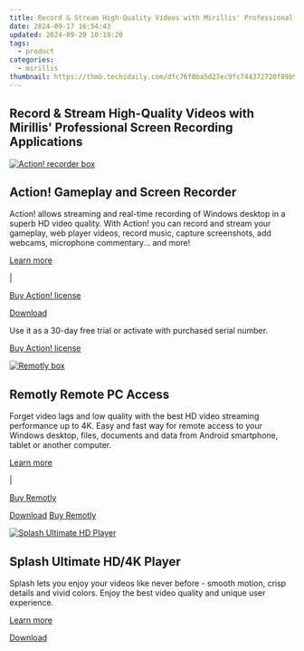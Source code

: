 ```yaml
---
title: Record & Stream High-Quality Videos with Mirillis' Professional Screen Recording Applications
date: 2024-09-17 16:54:43
updated: 2024-09-20 10:19:20
tags:
  - product
categories:
  - mirillis
thumbnail: https://thmb.techidaily.com/dfc76f0ba5d27ec9fc744372720f89b9cd207751d15fc2d7499285fee5808af2.jpg
---
```


## Record & Stream High-Quality Videos with Mirillis' Professional Screen Recording Applications

[![Action! recorder box](https://mirillis.com/res/old/media/images/download/box_03.png)](https://tools.techidaily.com/mirillis/products/) 

## **Action!** Gameplay and Screen Recorder

Action! allows streaming and real-time recording of Windows desktop in a superb HD video quality. With Action! you can record and stream your gameplay, web player videos, record music, capture screenshots, add webcams, microphone commentary... and more!

[Learn more](https://tools.techidaily.com/mirillis/products/) 

 |

[Buy Action! license](https://tools.techidaily.com/mirillis/products/)

[Download](https://tools.techidaily.com/mirillis/products/) 

Use it as a 30-day free trial or activate with purchased serial number.

[Buy Action! license](https://tools.techidaily.com/mirillis/products/) 

[![Remotly box](https://mirillis.com/res/old/media/images/download/box_06.png)](https://tools.techidaily.com/mirillis/products/) 

## **Remotly** Remote PC Access

Forget video lags and low quality with the best HD video streaming performance up to 4K. Easy and fast way for remote access to your Windows desktop, files, documents and data from Android smartphone, tablet or another computer.

[Learn more](https://tools.techidaily.com/mirillis/products/) 

 |

[Buy Remotly](https://remotly.com/plans)

[Download](https://remotly.com/download) [Buy Remotly](https://remotly.com/plans) 

[![Splash Ultimate HD Player](https://mirillis.com/res/old/media/images/download/box_08.png)](https://tools.techidaily.com/mirillis/products/) 

## **Splash** Ultimate HD/4K Player

Splash lets you enjoy your videos like never before - smooth motion, crisp details and vivid colors. Enjoy the best video quality and unique user experience.

[Learn more](https://tools.techidaily.com/mirillis/products/) 

[Download](https://tools.techidaily.com/mirillis/products/)

<ins class="adsbygoogle"
     style="display:block"
     data-ad-format="autorelaxed"
     data-ad-client="ca-pub-7571918770474297"
     data-ad-slot="1223367746"></ins>



<ins class="adsbygoogle"
     style="display:block"
     data-ad-client="ca-pub-7571918770474297"
     data-ad-slot="8358498916"
     data-ad-format="auto"
     data-full-width-responsive="true"></ins>
